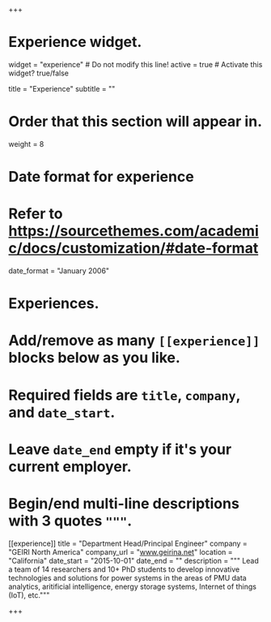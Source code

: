 +++
# Experience widget.
widget = "experience"  # Do not modify this line!
active = true  # Activate this widget? true/false

title = "Experience"
subtitle = ""

# Order that this section will appear in.
weight = 8

# Date format for experience
#   Refer to https://sourcethemes.com/academic/docs/customization/#date-format
date_format = "January 2006"

# Experiences.
#   Add/remove as many `[[experience]]` blocks below as you like.
#   Required fields are `title`, `company`, and `date_start`.
#   Leave `date_end` empty if it's your current employer.
#   Begin/end multi-line descriptions with 3 quotes `"""`.
[[experience]]
  title = "Department Head/Principal Engineer"
  company = "GEIRI North America"
  company_url = "www.geirina.net"
  location = "California"
  date_start = "2015-10-01"
  date_end = ""
  description = """ Lead a team of 14 researchers and 10+ PhD students to develop innovative technologies and solutions for power systems in the areas of PMU data analytics, aritificial intelligence, energy storage systems, Internet of things (IoT), etc."""
 


+++
